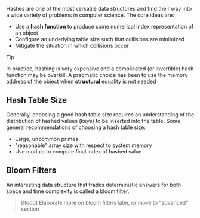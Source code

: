 Hashes are one of the most versatile data structures and find their way into a wide variety of problems in computer science.  The core ideas are:

- Use a **hash function** to produce some numerical index representation of an object
- Configure an underlying table size such that collisions are minimized
- Mitigate the situation in which collisions occur

> [!tip]
> In practice, hashing is very expensive and a complicated (or invertible) hash function may be overkill. A pragmatic choice has been to use the memory address of the object when **structural** equality is not needed

## Hash Table Size

Generally, choosing a good hash table size requires an understanding of the distribution of hashed values (keys) to be inserted into the table. Some general recommendations of choosing a hash table size:

- Large, uncommon primes
- "reasonable" array size with respect to system memory
- Use modulo to compute final index of hashed value

## Bloom Filters

An interesting data structure that trades deterministic answers for both space and time complexity is called a bloom filter.

> [!todo]
> Elaborate more on bloom filters later, or move to "advanced" section
